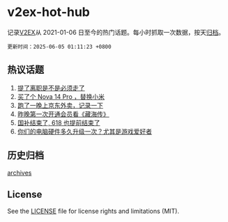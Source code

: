 # v2ex-hot-hub

 记录[V2EX](https://www.v2ex.com/)从 2021-01-06 日至今的热门话题。每小时抓取一次数据，按天[归档](archives)。

`更新时间：2025-06-05 01:11:23 +0800`

## 热议话题

1. [提了离职是不是必须走了](https://www.v2ex.com/t/1136218)
1. [买了个 Nova 14 Pro ，替换小米](https://www.v2ex.com/t/1136228)
1. [跑了一晚上京东外卖，记录一下](https://www.v2ex.com/t/1136194)
1. [昨晚第一次开通会员看《藏海传》](https://www.v2ex.com/t/1136205)
1. [国补结束了, 618 也提前结束了](https://www.v2ex.com/t/1136202)
1. [你们的电脑硬件多久升级一次？尤其是游戏爱好者](https://www.v2ex.com/t/1136229)

## 历史归档

[archives](archives)

## License

See the [LICENSE](LICENSE) file for license rights and limitations (MIT).
